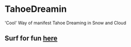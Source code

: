 # TahoeDreamin
'Cool' Way of manifest Tahoe Dreaming in Snow and Cloud

## Surf for fun [here](http://mailtoharshit.github.io/TahoeDreamin)
